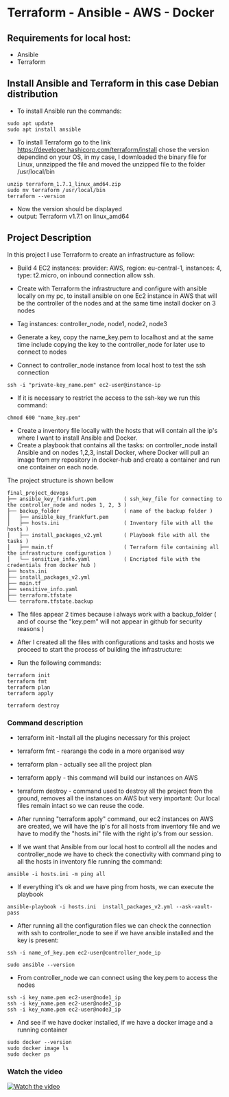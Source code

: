 # Terraform - Ansible - AWS - Docker

## Requirements for local host:

- Ansible 
- Terraform

## Install Ansible and Terraform in this case Debian distribution
- To install Ansible run the commands: 

```
sudo apt update
sudo apt install ansible
```

- To install Terraform go to the link
https://developer.hashicorp.com/terraform/install
chose the version dependind on your OS, 
in my case, I downloaded the binary file for Linux, unnzipped the file and moved the unzipped file to the folder /usr/local/bin

```
unzip terraform_1.7.1_linux_amd64.zip
sudo mv terraform /usr/local/bin
terraform --version
```
- Now the version should be displayed 
- output: Terraform v1.7.1 on linux_amd64

## Project Description

In this project I use Terraform to create an infrastructure as follow:
- Build 4 EC2 instances: provider: AWS, region: eu-central-1, instances: 4, type: t2.micro, on inbound connection allow ssh.
- Create with Terraform the infrastructure and configure with ansible locally on my pc, to install ansible on one Ec2 instance in AWS that will be the controller of the nodes and at the same time install docker on 3 nodes 
- Tag instances: controller_node, node1, node2, node3
- Generate a key, copy the name_key.pem to localhost and at the same time include copying the key to the controller_node for later use to connect to nodes

- Connect to controller_node instance from local host to test the ssh connection

```
ssh -i "private-key_name.pem" ec2-user@instance-ip
```

- If it is necessary to restrict the access to the ssh-key we run this command:

```
chmod 600 "name_key.pem"
```

- Create a inventory file locally with the hosts that will contain all the ip's where I want to install  Ansible and Docker.
- Create a playbook that contains all the tasks: on controller_node install Ansible and on nodes 1,2,3, install Docker, where Docker will pull an image from my repository in docker-hub and create a container and run one container on each node.

The project structure is shown bellow

```
final_project_devops
├── ansible_key_frankfurt.pem         ( ssh_key_file for connecting to the controller_node and nodes 1, 2, 3 )
├── backup_folder                     ( name of the backup folder )
│   ├── ansible_key_frankfurt.pem
│   ├── hosts.ini                     ( Inventory file with all the hosts )
│   ├── install_packages_v2.yml       ( Playbook file with all the tasks )
│   ├── main.tf                       ( Terraform file containing all the infrastructure configuration )
│   └── sensitive_info.yaml           ( Encripted file with the credentials from docker hub )
├── hosts.ini
├── install_packages_v2.yml
├── main.tf
├── sensitive_info.yaml
├── terraform.tfstate
└── terraform.tfstate.backup
```

- The files appear 2 times because i always work with a backup_folder ( and of course the "key.pem" will not appear in github for security reasons ) 

- After I created all the files with configurations and tasks and hosts we proceed to start the process of building the infrastructure:
- Run the following commands:
 
```
terraform init
terraform fmt
terraform plan
terraform apply
```
```
terraform destroy
```

### Command description

- terraform init -Install all the plugins necessary for this project

- terraform fmt - rearange the code in a more organised way

- terraform plan - actually see all the project plan

- terraform apply - this command will build our instances on AWS

- terraform destroy - command used to destroy all the project from the ground, removes all the instances on AWS but very important: Our local files remain intact so we can reuse the code. 

- After running "terraform apply" command, our ec2 instances on AWS are created, we will have the ip's for all hosts from inventory file and we have to modify the "hosts.ini" file with the right ip's from our session.
- If we want that Ansible from our local host to controll all the nodes and controller_node we have to check the conectivity with command ping 
to all the hosts in inventory file running the command: 

```
ansible -i hosts.ini -m ping all
```

- If everything it's ok and we have ping from hosts, we can execute the playbook

```
ansible-playbook -i hosts.ini  install_packages_v2.yml --ask-vault-pass
```

- After running all the configuration files we can check the connection with ssh to controller_node to see if we have ansible installed and the key is present:

```
ssh -i name_of_key.pem ec2-user@controller_node_ip 
```
```
sudo ansible --version
```

- From controller_node we can connect using the key.pem to access the nodes
  
```
ssh -i key_name.pem ec2-user@node1_ip
ssh -i key_name.pem ec2-user@node2_ip
ssh -i key_name.pem ec2-user@node3_ip
```

- And see if we have docker installed, if we have a docker image and a running container

```
sudo docker --version  
sudo docker image ls
sudo docker ps
```

### Watch the video

[![Watch the video](https://img.youtube.com/vi/v-pjYFohTkI/hqdefault.jpg)](https://www.youtube.com/embed/v-pjYFohTkI)


